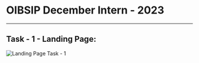 # OIBSIP December Intern - 2023
-------------------------------

## Task - 1 - Landing Page:

![Landing Page Task - 1](https://github.com/Arunkumar-Pethuraj/OIBSIP/assets/153414462/ac082265-6fa2-402b-9303-93527dafa17f)

